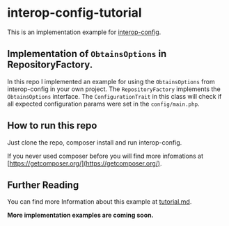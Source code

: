 # interop-config-tutorial
This is an implementation example for [interop-config](https://github.com/sandrokeil/interop-config).

## Implementation of `ObtainsOptions` in RepositoryFactory. 
In this repo I implemented an example for using the `ObtainsOptions` 
from interop-config in your own project. The `RepositoryFactory` implements the `ObtainsOptions` interface. 
The `ConfigurationTrait`  in this class will check if all expected configuration params were set in the `config/main.php`. 

## How to run this repo
Just clone the repo, composer install and run interop-config. 

If you never used composer before you will find more infomations at [https://getcomposer.org/](https://getcomposer.org/).

## Further Reading
You can find more Information about this example at [tutorial.md](https://github.com/tobiju/interop-config/blob/develop/doc/book/tutorial.md).



**More implementation examples are coming soon.**
